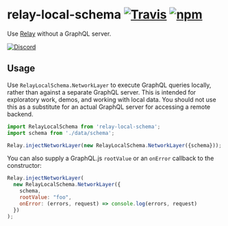 # relay-local-schema [![Travis][build-badge]][build] [![npm][npm-badge]][npm]
Use [Relay](http://facebook.github.io/relay/) without a GraphQL server.

[![Discord][discord-badge]][discord]

## Usage

Use `RelayLocalSchema.NetworkLayer` to execute GraphQL queries locally, rather
than against a separate GraphQL server. This is intended for exploratory work,
demos, and working with local data. You should not use this as a substitute for
an actual GraphQL server for accessing a remote backend.

```js
import RelayLocalSchema from 'relay-local-schema';
import schema from './data/schema';

Relay.injectNetworkLayer(new RelayLocalSchema.NetworkLayer({schema}));
```

You can also supply a GraphQL.js `rootValue` or an `onError` callback to the
constructor:

```js
Relay.injectNetworkLayer(
  new RelayLocalSchema.NetworkLayer({
    schema,
    rootValue: "foo",
    onError: (errors, request) => console.log(errors, request)
  })
);
```

[build-badge]: https://img.shields.io/travis/relay-tools/relay-local-schema/master.svg
[build]: https://travis-ci.org/relay-tools/relay-local-schema

[npm-badge]: https://img.shields.io/npm/v/relay-local-schema.svg
[npm]: https://www.npmjs.org/package/relay-local-schema

[discord-badge]: https://img.shields.io/badge/Discord-join%20chat%20%E2%86%92-738bd7.svg
[discord]: https://discord.gg/0ZcbPKXt5bX40xsQ
